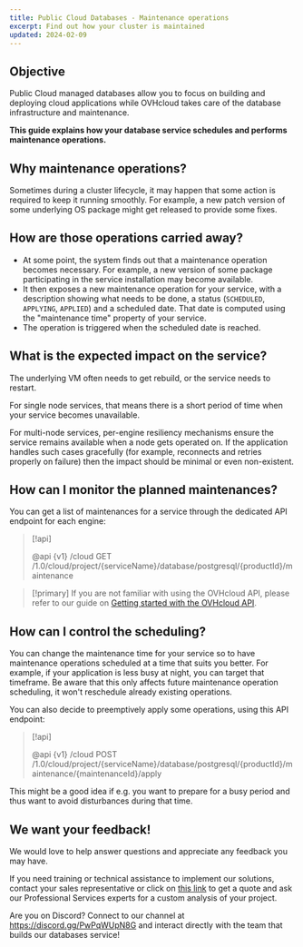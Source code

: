 ```yaml
---
title: Public Cloud Databases - Maintenance operations
excerpt: Find out how your cluster is maintained
updated: 2024-02-09
---
```


## Objective

Public Cloud managed databases allow you to focus on building and deploying cloud applications while OVHcloud takes care of the database infrastructure and maintenance.

**This guide explains how your database service schedules and performs maintenance operations.**

## Why maintenance operations?

Sometimes during a cluster lifecycle, it may happen that some action is required to keep it running smoothly. For example, a new patch version of some underlying OS package might get released to provide some fixes.

## How are those operations carried away?

- At some point, the system finds out that a maintenance operation becomes necessary. For example, a new version of some package participating in the service installation may become available.
- It then exposes a new maintenance operation for your service, with a description showing what needs to be done, a status (`SCHEDULED`, `APPLYING`, `APPLIED`) and a scheduled date. That date is computed using the "maintenance time" property of your service.
- The operation is triggered when the scheduled date is reached.

## What is the expected impact on the service?

The underlying VM often needs to get rebuild, or the service needs to restart.

For single node services, that means there is a short period of time when your service becomes unavailable.

For multi-node services, per-engine resiliency mechanisms ensure the service remains available when a node gets operated on. If the application handles such cases gracefully (for example, reconnects and retries properly on failure) then the impact should be minimal or even non-existent.

## How can I monitor the planned maintenances?

You can get a list of maintenances for a service through the dedicated API endpoint for each engine:

> [!api]
>
> @api {v1} /cloud GET /1.0/cloud/project/{serviceName}/database/postgresql/{productId}/maintenance
>

> [!primary]
> If you are not familiar with using the OVHcloud API, please refer to our guide on [Getting started with the OVHcloud API](/pages/manage_and_operate/api/first-steps).

## How can I control the scheduling?

You can change the maintenance time for your service so to have maintenance operations scheduled at a time that suits you better. For example, if your application is less busy at night, you can target that timeframe. Be aware that this only affects future maintenance operation scheduling, it won't reschedule already existing operations.

You can also decide to preemptively apply some operations, using this API endpoint:

> [!api]
>
> @api {v1} /cloud POST /1.0/cloud/project/{serviceName}/database/postgresql/{productId}/maintenance/{maintenanceId}/apply
>

This might be a good idea if e.g. you want to prepare for a busy period and thus want to avoid disturbances during that time.

## We want your feedback!

We would love to help answer questions and appreciate any feedback you may have.

If you need training or technical assistance to implement our solutions, contact your sales representative or click on [this link](https://www.ovhcloud.com/en-sg/professional-services/) to get a quote and ask our Professional Services experts for a custom analysis of your project.

Are you on Discord? Connect to our channel at <https://discord.gg/PwPqWUpN8G> and interact directly with the team that builds our databases service!
